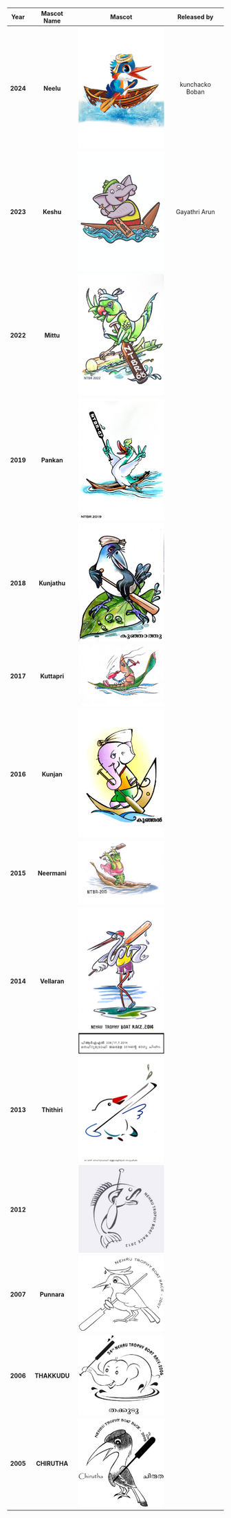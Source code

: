 


| Year| Mascot Name | Mascot|Released by|
| :-------------: |:---------------------------------------:| :-----:| :-----:|
| **2024**| **Neelu**        |  <img src="./2024.jpg" width="200px"> | kunchacko Boban
| **2023**|  **Keshu**        |  <img src="./2023.jpeg" width="200px"> |Gayathri Arun
| **2022**|    **Mittu**        |  <img src="./mascot_ntbr22.jpeg" width="200px"> |
| **2019**|**Pankan**|  <img src="./2019.jpg" width="200px"> |
| **2018**|**Kunjathu**|  <img src="./2018.jpg" width="200px"> |
| **2017**|**Kuttapri**|  <img src="./2017.jpg" width="200px"> |
| **2016**|**Kunjan**|  <img src="./2016.jpg" width="200px"> |
| **2015**|**Neermani**|  <img src="./2015.jpg" width="200px"> |
| **2014**|**Vellaran**|  <img src="./2014.jpg" width="200px"> |
| **2013**|**Thithiri**|  <img src="./2013.jpg" width="200px"> |
| **2012**||  <img src="./2012.jpg" width="200px"> |
| **2007**|**Punnara**|  <img src="./2007.jpg" width="200px"> |
| **2006**|**THAKKUDU**|  <img src="./2006.gif" width="200px"> |
| **2005**|**CHIRUTHA**|  <img src="./2005.gif" width="200px"> |
